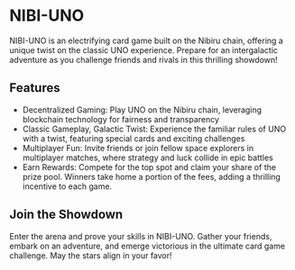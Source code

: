 # NIBI-UNO

NIBI-UNO is an electrifying card game built on the Nibiru chain, offering a unique twist on the classic UNO experience. Prepare for an intergalactic adventure as you challenge friends and rivals in this thrilling showdown!

## Features
 - Decentralized Gaming: Play UNO on the Nibiru chain, leveraging blockchain technology for fairness and transparency
 - Classic Gameplay, Galactic Twist: Experience the familiar rules of UNO with a twist, featuring special cards and exciting challenges
 - Multiplayer Fun: Invite friends or join fellow space explorers in multiplayer matches, where strategy and luck collide in epic battles
 - Earn Rewards: Compete for the top spot and claim your share of the prize pool. Winners take home a portion of the fees, adding a thrilling incentive to each game.

## Join the Showdown

Enter the arena and prove your skills in NIBI-UNO. Gather your friends, embark on an adventure, and emerge victorious in the ultimate card game challenge. May the stars align in your favor!

